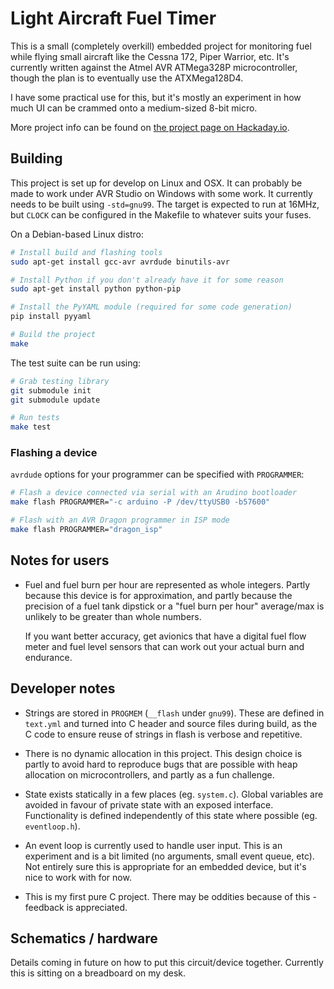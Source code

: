 # Light Aircraft Fuel Timer

This is a small (completely overkill) embedded project for monitoring fuel while
flying small aircraft like the Cessna 172, Piper Warrior, etc. It's currently
written against the Atmel AVR ATMega328P microcontroller, though the plan is to
eventually use the ATXMega128D4.

I have some practical use for this, but it's mostly an experiment in how much UI
can be crammed onto a medium-sized 8-bit micro.

More project info can be found on [the project page on Hackaday.io](https://hackaday.io/project/19903-light-aircraft-fuel-timer).

## Building

This project is set up for develop on Linux and OSX. It can probably be made to
work under AVR Studio on Windows with some work. It currently needs to be built
using `-std=gnu99`. The target is expected to run at 16MHz, but `CLOCK` can be
configured in the Makefile to whatever suits your fuses.

On a Debian-based Linux distro:

```sh
# Install build and flashing tools
sudo apt-get install gcc-avr avrdude binutils-avr

# Install Python if you don't already have it for some reason
sudo apt-get install python python-pip

# Install the PyYAML module (required for some code generation)
pip install pyyaml

# Build the project
make
```

The test suite can be run using:

```sh
# Grab testing library
git submodule init
git submodule update

# Run tests
make test
```

### Flashing a device

`avrdude` options for your programmer can be specified with `PROGRAMMER`:

```sh
# Flash a device connected via serial with an Arudino bootloader
make flash PROGRAMMER="-c arduino -P /dev/ttyUSB0 -b57600"

# Flash with an AVR Dragon programmer in ISP mode
make flash PROGRAMMER="dragon_isp"
```

## Notes for users

- Fuel and fuel burn per hour are represented as whole integers. Partly because
  this device is for approximation, and partly because the precision of a fuel
  tank dipstick or a "fuel burn per hour" average/max is unlikely to be greater
  than whole numbers.

  If you want better accuracy, get avionics that have a digital fuel flow meter
  and fuel level sensors that can work out your actual burn and endurance.

## Developer notes

- Strings are stored in `PROGMEM` (`__flash` under `gnu99`). These are defined in
  `text.yml` and turned  into C header and source files during build, as the C code
  to ensure reuse of strings in flash is verbose and repetitive.

- There is no dynamic allocation in this project. This design choice is partly
  to avoid hard to reproduce bugs that are possible with heap allocation on
  microcontrollers, and partly as a fun challenge.

- State exists statically in a few places (eg. `system.c`). Global variables
  are avoided in favour of private state with an exposed interface. Functionality
  is defined independently of this state where possible (eg. `eventloop.h`).

- An event loop is currently used to handle user input. This is an experiment
  and is a bit limited (no arguments, small event queue, etc). Not entirely sure
  this is appropriate for an embedded device, but it's nice to work with for now.

- This is my first pure C project. There may be oddities because of this -
  feedback is appreciated.

## Schematics / hardware

Details coming in future on how to put this circuit/device together. Currently
this is sitting on a breadboard on my desk.